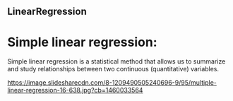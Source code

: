## LinearRegression
# Simple linear regression:

Simple linear regression is a statistical method that allows us to summarize and study relationships between two continuous (quantitative) variables.

https://image.slidesharecdn.com/8-1209490505240696-9/95/multiple-linear-regression-16-638.jpg?cb=1460033564

